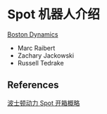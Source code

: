 # Spot 机器人介绍

[Boston Dynamics](https://www.bostondynamics.com)

* Marc Raibert
* Zachary Jackowski
* Russell Tedrake

## References

[波士顿动力 Spot 开箱概略](https://zhuanlan.zhihu.com/p/146362311)

